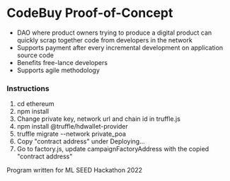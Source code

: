 # CodeBuy Proof-of-Concept

* DAO where product owners trying to produce a digital product can quickly scrap together code from developers in the network
* Supports payment after every incremental development on application source code
* Benefits free-lance developers
* Supports agile methodology

### Instructions
1. cd ethereum
2. npm install
3. Change private key, network url and chain id in truffle.js
4. npm install @truffle/hdwallet-provider
5. truffle migrate --network private_poa
6. Copy "contract address" under Deploying...
7. Go to factory.js, update campaignFactoryAddress with the copied "contract address"

Program written for ML SEED Hackathon 2022
